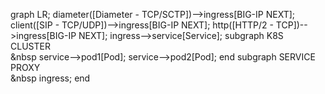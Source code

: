 graph LR;
 diameter([Diameter - TCP/SCTP])-->ingress[BIG-IP NEXT];
 client([SIP - TCP/UDP])-->ingress[BIG-IP NEXT];
 http([HTTP/2 - TCP])-->ingress[BIG-IP NEXT];
 ingress-->service[Service];
subgraph K8S CLUSTER<br>&nbsp
 service-->pod1[Pod];
 service-->pod2[Pod];
 end
 subgraph SERVICE PROXY<br>&nbsp
 ingress;
 end
